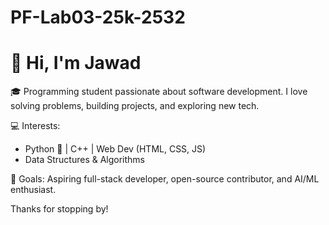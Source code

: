# PF-Lab03-25k-2532
# 👋 Hi, I'm Jawad

🎓 Programming student passionate about software development. I love solving problems, building projects, and exploring new tech.

💻 Interests:
- Python 🐍 | C++ | Web Dev (HTML, CSS, JS)
- Data Structures & Algorithms

🚀 Goals:
Aspiring full-stack developer, open-source contributor, and AI/ML enthusiast.

Thanks for stopping by!


